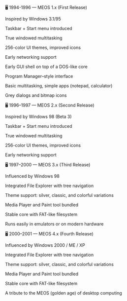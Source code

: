 🖥️ 1994-1996 — MEOS 1.x (First Release)

Inspired by Windows 3.1/95

Taskbar + Start menu introduced

True windowed multitasking

256-color UI themes, improved icons

Early networking support

Early GUI shell on top of a DOS-like core

Program Manager–style interface

Basic multitasking, simple apps (notepad, calculator)

Grey dialogs and bitmap icons

🖥️ 1996–1997 — MEOS 2.x (Second Release)

Inspired by Windows 98 (Beta 3)

Taskbar + Start menu introduced

True windowed multitasking

256-color UI themes, improved icons

Early networking support

🖥️ 1997–2000 — MEOS 3.x (Third Release)

Influenced by Windows 98

Integrated File Explorer with tree navigation

Theme support: silver, classic, and colorful variations

Media Player and Paint tool bundled

Stable core with FAT-like filesystem

Runs easily in emulators or on modern hardware

🖥️ 2000–2001 — MEOS 4.x (Fourth Release)

Influenced by Windows 2000 / ME / XP

Integrated File Explorer with tree navigation

Theme support: silver, classic, and colorful variations

Media Player and Paint tool bundled

Stable core with FAT-like filesystem

A tribute to the MEOS (golden age) of desktop computing
